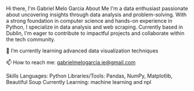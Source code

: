 Hi there, I'm Gabriel Melo Garcia
About Me
I'm a data enthusiast passionate about uncovering insights through data analysis and problem-solving. 
With a strong foundation in computer science and hands-on experience in Python,
I specialize in data analysis and web scraping. Currently based in Dublin,
I'm eager to contribute to impactful projects and collaborate within the tech community.

🌱 I’m currently learning advanced data visualization techniques

📫 How to reach me: gabrielmelogarcia.ie@gmail.com

Skills
Languages: Python 
Libraries/Tools: Pandas, NumPy, Matplotlib, Beautiful Soup
Currently Learning: machine learning and npl
<!---
Gabriel-Melo-Garcia/Gabriel-Melo-Garcia is a ✨ special ✨ repository because its `README.md` (this file) appears on your GitHub profile.
You can click the Preview link to take a look at your changes.
--->
